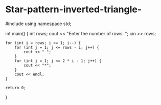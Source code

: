 # Star-pattern-inverted-triangle-
#include <iostream>
using namespace std;

int main() {
    int rows;
    cout << "Enter the number of rows: ";
    cin >> rows;

    for (int i = rows; i >= 1; i--) {
        for (int j = 1; j <= rows - i; j++) {
            cout << " ";
        }
        for (int j = 1; j <= 2 * i - 1; j++) {
            cout << "*";
        }
        cout << endl;
    }

    return 0;
}
